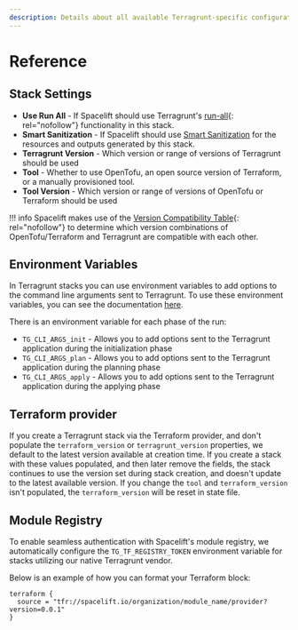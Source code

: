 ```yaml
---
description: Details about all available Terragrunt-specific configuration options.
---
```


# Reference

## Stack Settings

- **Use Run All** - If Spacelift should use Terragrunt's [run-all](https://terragrunt.gruntwork.io/docs/features/execute-terraform-commands-on-multiple-modules-at-once/){: rel="nofollow"} functionality in this stack.
- **Smart Sanitization** - If Spacelift should use [Smart Sanitization](../terraform/resource-sanitization.md#smart-sanitization) for the resources and outputs generated by this stack.
- **Terragrunt Version** - Which version or range of versions of Terragrunt should be used
- **Tool** - Whether to use OpenTofu, an open source version of Terraform, or a manually provisioned tool.
- **Tool Version** - Which version or range of versions of OpenTofu or Terraform should be used

!!! info
    Spacelift makes use of the [Version Compatibility Table](https://docs.gruntwork.io/guides/stay-up-to-date/terraform/terraform-12/version-compatibility-table/){: rel="nofollow"} to determine which version combinations of OpenTofu/Terraform and Terragrunt are compatible with each other.

## Environment Variables

In Terragrunt stacks you can use environment variables to add options to the command line arguments sent to Terragrunt. To use these environment variables, you can see the documentation [here](../../concepts/configuration/environment.md).

There is an environment variable for each phase of the run:

- `TG_CLI_ARGS_init` - Allows you to add options sent to the Terragrunt application during the initialization phase
- `TG_CLI_ARGS_plan` - Allows you to add options sent to the Terragrunt application during the planning phase
- `TG_CLI_ARGS_apply` - Allows you to add options sent to the Terragrunt application during the applying phase

## Terraform provider

If you create a Terragrunt stack via the Terraform provider, and don't populate the `terraform_version` or `terragrunt_version` properties, we default to the latest version available at creation time. If you create a stack with these values populated, and then later remove the fields, the stack continues to use the version set during stack creation, and doesn't update to the latest available version.
If you change the `tool` and `terraform_version` isn't populated, the `terraform_version` will be reset in state file.

## Module Registry

To enable seamless authentication with Spacelift's module registry, we automatically configure the `TG_TF_REGISTRY_TOKEN` environment variable for stacks utilizing our native Terragrunt vendor.

Below is an example of how you can format your Terraform block:

```text
terraform {
  source = "tfr://spacelift.io/organization/module_name/provider?version=0.0.1"
}
```
